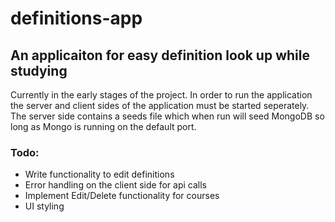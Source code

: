 # definitions-app

## An applicaiton for easy definition look up while studying

Currently in the early stages of the project. In order to run the application the server and client sides of the application must be started seperately.
The server side contains a seeds file which when run will seed MongoDB so long as Mongo is running on the default port.

### Todo:

* Write functionality to edit definitions
* Error handling on the client side for api calls
* Implement Edit/Delete functionality for courses
* UI styling
